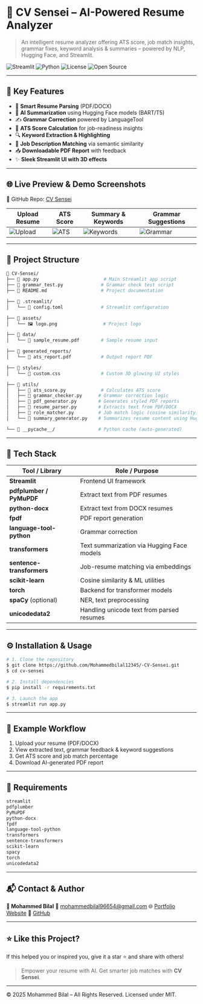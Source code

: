 # 📄 CV Sensei – AI-Powered Resume Analyzer

> An intelligent resume analyzer offering ATS score, job match insights, grammar fixes, keyword analysis & summaries – powered by NLP, Hugging Face, and Streamlit.

![Streamlit](https://img.shields.io/badge/Built%20with-Streamlit-orange?logo=streamlit)
![Python](https://img.shields.io/badge/Made%20with-Python-blue?logo=python)
![License](https://img.shields.io/badge/License-MIT-green)
![Open Source](https://badgen.net/badge/Open%20Source/Yes/green)

---

## 🚀 Key Features

* 📄 **Smart Resume Parsing** (PDF/DOCX)
* 🧠 **AI Summarization** using Hugging Face models (BART/T5)
* ✍️ **Grammar Correction** powered by LanguageTool
* 🎯 **ATS Score Calculation** for job-readiness insights
* 🔍 **Keyword Extraction & Highlighting**
* 🤝 **Job Description Matching** via semantic similarity
* 📥 **Downloadable PDF Report** with feedback
* ✨ **Sleek Streamlit UI with 3D effects**

---

## 🌐 Live Preview & Demo Screenshots

📍 GitHub Repo: [CV Sensei](https://github.com/Mohammedbilal12345/-CV-Sensei/)

| Upload Resume                                                                              | ATS Score                                                                               | Summary & Keywords                                                                           | Grammar Suggestions                                                                         |
| ------------------------------------------------------------------------------------------ | --------------------------------------------------------------------------------------- | -------------------------------------------------------------------------------------------- | ------------------------------------------------------------------------------------------- |
| ![Upload](https://github.com/user-attachments/assets/7568c420-8958-425b-825c-e59fb7a7c2ef) | ![ATS](https://github.com/user-attachments/assets/1b90b00b-e974-4a44-9b82-9375cb44b63f) | ![Keywords](https://github.com/user-attachments/assets/971af84b-1112-44c7-9cd1-71e931704b6b) | ![Grammar](https://github.com/user-attachments/assets/53a51c62-e321-4f1b-ae45-04f35f1701f1) |

---

## 📂 Project Structure

```bash
📁 CV-Sensei/
├── 📄 app.py                        # Main Streamlit app script
├── 📄 grammar_test.py              # Grammar check test script
├── 📄 README.md                    # Project documentation

├── 📁 .streamlit/
│   └── 📄 config.toml              # Streamlit configuration

├── 📁 assets/
│   └── 🖼️ logo.png                 # Project logo

├── 📁 data/
│   └── 📄 sample_resume.pdf        # Sample resume input

├── 📁 generated_reports/
│   └── 📄 ats_report.pdf           # Output report PDF

├── 📁 styles/
│   └── 🎨 custom.css               # Custom 3D glowing UI styles

├── 📁 utils/
│   ├── 📄 ats_score.py             # Calculates ATS score
│   ├── 📄 grammar_checker.py      # Grammar correction logic
│   ├── 📄 pdf_generator.py        # Generates styled PDF reports
│   ├── 📄 resume_parser.py        # Extracts text from PDF/DOCX
│   ├── 📄 role_matcher.py         # Job match logic (cosine similarity)
│   └── 📄 summary_generator.py    # Summarizes resume content using Hugging Face

└── 📁 __pycache__/                # Python cache (auto-generated)

```

---

## 🧠 Tech Stack

| Tool / Library            | Role / Purpose                             |
| ------------------------- | ------------------------------------------ |
| **Streamlit**             | Frontend UI framework                      |
| **pdfplumber / PyMuPDF**  | Extract text from PDF resumes              |
| **python-docx**           | Extract text from DOCX resumes             |
| **fpdf**                  | PDF report generation                      |
| **language-tool-python**  | Grammar correction                         |
| **transformers**          | Text summarization via Hugging Face models |
| **sentence-transformers** | Job-resume matching via embeddings         |
| **scikit-learn**          | Cosine similarity & ML utilities           |
| **torch**                 | Backend for transformer models             |
| **spaCy** (optional)      | NER, text preprocessing                    |
| **unicodedata2**          | Handling unicode text from parsed resumes  |

---

## ⚙️ Installation & Usage

```bash
# 1. Clone the repository
$ git clone https://github.com/Mohammedbilal12345/-CV-Sensei.git
$ cd cv-sensei

# 2. Install dependencies
$ pip install -r requirements.txt

# 3. Launch the app
$ streamlit run app.py
```

---

## 📌 Example Workflow

1. Upload your resume (PDF/DOCX)
2. View extracted text, grammar feedback & keyword suggestions
3. Get ATS score and job match percentage
4. Download AI-generated PDF report

---

## 📜 Requirements

```txt
streamlit
pdfplumber
PyMuPDF
python-docx
fpdf
language-tool-python
transformers
sentence-transformers
scikit-learn
spacy
torch
unicodedata2
```

---

## 📬 Contact & Author

**👤 Mohammed Bilal**
📧 [mohammedbilal96654@gmail.com](mailto:mohammedbilal96654@gmail.com)
🌐 [Portfolio Website](https://mohammedbilal.vercel.app/)
🔗 [GitHub](https://github.com/Mohammedbilal12345)

---

## ⭐ Like this Project?

If this helped you or inspired you, give it a star ⭐ and share with others!

> Empower your resume with AI. Get smarter job matches with **CV Sensei**.

---

© 2025 Mohammed Bilal – All Rights Reserved. Licensed under MIT.
